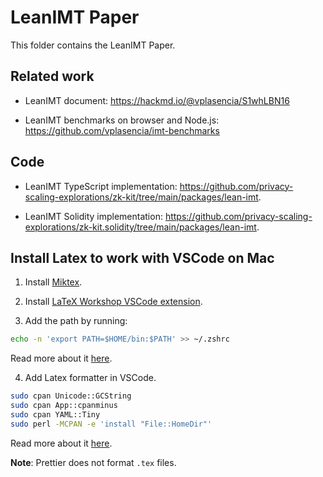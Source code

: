 # LeanIMT Paper

This folder contains the LeanIMT Paper.

## Related work

-   LeanIMT document: https://hackmd.io/@vplasencia/S1whLBN16

-   LeanIMT benchmarks on browser and Node.js: https://github.com/vplasencia/imt-benchmarks

## Code

-   LeanIMT TypeScript implementation: https://github.com/privacy-scaling-explorations/zk-kit/tree/main/packages/lean-imt.

-   LeanIMT Solidity implementation: https://github.com/privacy-scaling-explorations/zk-kit.solidity/tree/main/packages/lean-imt.

## Install Latex to work with VSCode on Mac

1. Install [Miktex](https://miktex.org/).

2. Install [LaTeX Workshop VSCode extension](https://marketplace.visualstudio.com/items?itemName=James-Yu.latex-workshop).

3. Add the path by running:

```bash
echo -n 'export PATH=$HOME/bin:$PATH' >> ~/.zshrc
```

Read more about it [here](https://stackoverflow.com/questions/11530090/adding-a-new-entry-to-the-path-variable-in-zsh/47795375#47795375).

4. Add Latex formatter in VSCode.

```bash
sudo cpan Unicode::GCString
sudo cpan App::cpanminus
sudo cpan YAML::Tiny
sudo perl -MCPAN -e 'install "File::HomeDir"'
```

Read more about it [here](https://github.com/James-Yu/LaTeX-Workshop/issues/376#issuecomment-372497291).

**Note**: Prettier does not format `.tex` files.
